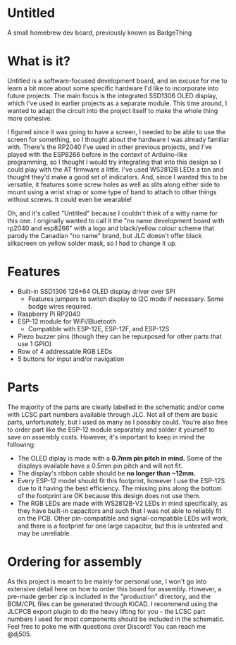 # Untitled
A small homebrew dev board, previously known as BadgeThing

# What is it?
Untitled is a software-focused development board, and an excuse for me to learn a bit more about some specific hardware I'd like to incorporate into future projects. The main focus is the integrated SSD1306 OLED display, which I've used in earlier projects as a separate module. This time around, I wanted to adapt the circuit into the project itself to make the whole thing more cohesive.

I figured since it was going to have a screen, I needed to be able to use the screen for something, so I thought about the hardware I was already familiar with. There's the RP2040 I've used in other previous projects, and I've played with the ESP8266 before in the context of Arduino-like programming, so I thought I would try integrating that into this design so I could play with the AT firmware a little. I've used WS2812B LEDs a ton and thought they'd make a good set of indicators. And, since I wanted this to be versatile, it features some screw holes as well as slits along either side to mount using a wrist strap or some type of band to attach to other things without screws. It could even be wearable!

Oh, and it's called "Untitled" because I couldn't think of a witty name for this one. I originally wanted to call it the "no name development board with rp2040 and esp8266" with a logo and black/yellow colour scheme that parody the Canadian "no name" brand, but JLC doesn't offer black silkscreen on yellow solder mask, so I had to change it up.

# Features
- Built-in SSD1306 128*64 OLED display driver over SPI
  - Features jumpers to switch display to I2C mode if necessary. Some bodge wires required.
- Raspberry Pi RP2040
- ESP-12 module for WiFi/Bluetooth
  - Compatible with ESP-12E, ESP-12F, and ESP-12S
- Piezo buzzer pins (though they can be repurposed for other parts that use 1 GPIO)
- Row of 4 addressable RGB LEDs
- 5 buttons for input and/or navigation

# Parts
The majority of the parts are clearly labelled in the schematic and/or come with LCSC part numbers available through JLC. Not all of them are basic parts, unfortunately, but I used as many as I possibly could. You're also free to order part like the ESP-12 module separately and solder it yourself to save on assembly costs. However, it's important to keep in mind the following:
- The OLED diplay is made with a **0.7mm pin pitch in mind.** Some of the displays available have a 0.5mm pin pitch and will not fit.
- The display's ribbon cable should be **no longer than ~12mm.**
- Every ESP-12 model should fit this footprint, however I use the ESP-12S due to it having the best efficiency. The missing pins along the bottom of the footprint are OK because this design does not use them.
- The RGB LEDs are made with WS2812B-V2 LEDs in mind specifically, as they have built-in capacitors and such that I was not able to reliably fit on the PCB. Other pin-compatible and signal-compatible LEDs will work, and there is a footprint for one large capacitor, but this is untested and may be unreliable.

# Ordering for assembly
As this project is meant to be mainly for personal use, I won't go into extensive detail here on how to order this board for assembly. However, a pre-made gerber zip is included in the "production" directory, and the BOM/CPL files can be generated through KiCAD. I recommend using the JLCPCB export plugin to do the heavy lifting for you - the LCSC part numbers I used for most components should be included in the schematic. Feel free to poke me with questions over Discord! You can reach me @dj505.
